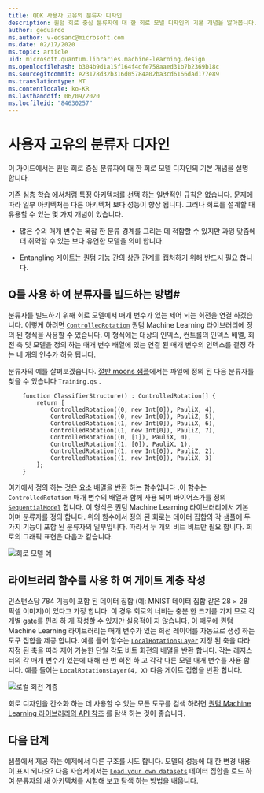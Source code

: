 ```yaml
---
title: QDK 사용자 고유의 분류자 디자인
description: 퀀텀 회로 중심 분류자에 대 한 회로 모델 디자인의 기본 개념을 알아봅니다.
author: geduardo
ms.author: v-edsanc@microsoft.com
ms.date: 02/17/2020
ms.topic: article
uid: microsoft.quantum.libraries.machine-learning.design
ms.openlocfilehash: b304b9d1a15f164f4dfe758aaed31b7b2369b18c
ms.sourcegitcommit: e23178d32b316d05784a02ba3cd6166dad177e89
ms.translationtype: MT
ms.contentlocale: ko-KR
ms.lasthandoff: 06/09/2020
ms.locfileid: "84630257"
---
```

# <a name="design-your-own-classifier"></a>사용자 고유의 분류자 디자인

이 가이드에서는 퀀텀 회로 중심 분류자에 대 한 회로 모델 디자인의 기본 개념을 설명 합니다.

기존 심층 학습 에서처럼 특정 아키텍처를 선택 하는 일반적인 규칙은 없습니다. 문제에 따라 일부 아키텍처는 다른 아키텍처 보다 성능이 향상 됩니다. 그러나 회로를 설계할 때 유용할 수 있는 몇 가지 개념이 있습니다.

- 많은 수의 매개 변수는 복잡 한 분류 경계를 그리는 데 적합할 수 있지만 과잉 맞춤에 더 취약할 수 있는 보다 유연한 모델을 의미 합니다.

- Entangling 게이트는 퀀텀 기능 간의 상관 관계를 캡처하기 위해 반드시 필요 합니다.

## <a name="how-to-build-a-classifier-with-q"></a>Q를 사용 하 여 분류자를 빌드하는 방법\#

분류자를 빌드하기 위해 회로 모델에서 매개 변수가 있는 제어 되는 회전을 연결 하겠습니다. 이렇게 하려면 [`ControlledRotation`](xref:microsoft.quantum.machinelearning.controlledrotation) 퀀텀 Machine Learning 라이브러리에 정의 된 형식을 사용할 수 있습니다. 이 형식에는 대상의 인덱스, 컨트롤의 인덱스 배열, 회전 축 및 모델을 정의 하는 매개 변수 배열에 있는 연결 된 매개 변수의 인덱스를 결정 하는 네 개의 인수가 허용 됩니다.

분류자의 예를 살펴보겠습니다. [절반 moons 샘플](https://github.com/microsoft/Quantum/tree/master/samples/machine-learning/half-moons)에서는 파일에 정의 된 다음 분류자를 찾을 수 있습니다 `Training.qs` .

```qsharp
    function ClassifierStructure() : ControlledRotation[] {
        return [
            ControlledRotation((0, new Int[0]), PauliX, 4),
            ControlledRotation((0, new Int[0]), PauliZ, 5),
            ControlledRotation((1, new Int[0]), PauliX, 6),
            ControlledRotation((1, new Int[0]), PauliZ, 7),
            ControlledRotation((0, [1]), PauliX, 0),
            ControlledRotation((1, [0]), PauliX, 1),
            ControlledRotation((1, new Int[0]), PauliZ, 2),
            ControlledRotation((1, new Int[0]), PauliX, 3)
        ];
    }
 ```

여기에서 정의 하는 것은 요소 배열을 반환 하는 함수입니다 .이 함수는 `ControlledRotation` 매개 변수의 배열과 함께 사용 되며 바이어스가를 정의 [`SequentialModel`](xref:microsoft.quantum.machinelearning.sequentialmodel) 합니다. 이 형식은 퀀텀 Machine Learning 라이브러리에서 기본 이며 분류자를 정의 합니다. 위의 함수에서 정의 된 회로는 데이터 집합의 각 샘플에 두 가지 기능이 포함 된 분류자의 일부입니다. 따라서 두 개의 비트 비트만 필요 합니다. 회로의 그래픽 표현은 다음과 같습니다.

 ![회로 모델 예](~/media/circuit_model_1.PNG)

## <a name="use-the-library-functions-to-write-layers-of-gates"></a>라이브러리 함수를 사용 하 여 게이트 계층 작성

인스턴스당 784 기능이 포함 된 데이터 집합 (예: MNIST 데이터 집합 같은 28 × 28 픽셀 이미지)이 있다고 가정 합니다. 이 경우 회로의 너비는 충분 한 크기를 가지 므로 각 개별 gate를 편리 하 게 작성할 수 있지만 실용적이 지 않습니다. 이 때문에 퀀텀 Machine Learning 라이브러리는 매개 변수가 있는 회전 레이어를 자동으로 생성 하는 도구 집합을 제공 합니다. 예를 들어 함수는 [`LocalRotationsLayer`](xref:microsoft.quantum.machinelearning.localrotationslayer) 지정 된 축을 따라 지정 된 축을 따라 제어 가능한 단일 각도 비트 회전의 배열을 반환 합니다. 각는 레지스터의 각 매개 변수가 있는에 대해 한 번 회전 하 고 각각 다른 모델 매개 변수를 사용 합니다. 예를 들어는 `LocalRotationsLayer(4, X)` 다음 게이트 집합을 반환 합니다.

 ![로컬 회전 계층](~/media/local_rotations_layer.PNG)

회로 디자인을 간소화 하는 데 사용할 수 있는 모든 도구를 검색 하려면 [퀀텀 Machine Learning 라이브러리의 API 참조](xref:microsoft.quantum.machinelearning) 를 탐색 하는 것이 좋습니다.

## <a name="next-steps"></a>다음 단계

 샘플에서 제공 하는 예제에서 다른 구조를 시도 합니다. 모델의 성능에 대 한 변경 내용이 표시 되나요? 다음 자습서에서는 [`Load your own datasets`](xref:microsoft.quantum.libraries.machine-learning.load) 데이터 집합을 로드 하 여 분류자의 새 아키텍처를 시험해 보고 탐색 하는 방법을 배웁니다.
